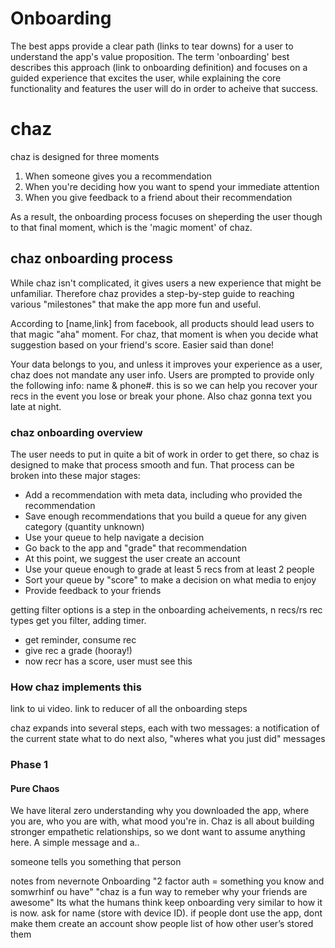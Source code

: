 # Onboarding

The best apps provide a clear path (links to tear downs) for a user to understand the app's value proposition. The term 'onboarding' best describes this approach
(link to onboarding definition) and focuses on a guided experience that excites the user, while explaining the core functionality and features the user will do in order to acheive that success.


# chaz

chaz is designed for three moments
 1) When someone gives you a recommendation
 2) When you're deciding how you want to spend your immediate attention
 3) When you give feedback to a friend about their recommendation

As a result, the onboarding process focuses on sheperding the user though  to that final moment, which is the 'magic moment' of chaz.

## chaz onboarding process

While chaz isn't complicated, it gives users a new experience that might
be unfamiliar. Therefore chaz provides a step-by-step guide
to reaching various "milestones" that make the app more fun and useful.

According to [name,link] from facebook, all products should lead users to that
magic "aha" moment. For chaz, that moment is when you decide what suggestion
based on your friend's score. Easier said than done!


Your data belongs to you, and unless it improves your experience as a user, chaz
does not mandate any user info. Users are prompted to provide only the following
info: name & phone#. this is so we can help you recover your recs in the event
you lose or break your phone. Also chaz gonna text you late at night.

### chaz onboarding overview

The user needs to put in quite a bit of work in order to get there, so chaz is
designed to make that process smooth and fun. That process can be broken into
these major stages:

- Add a recommendation with meta data, including who provided the recommendation
- Save enough recommendations that you build a queue for any given category (quantity unknown)
- Use your queue to help navigate a decision
- Go back to the app and "grade" that recommendation
- At this point, we suggest the user create an account
- Use your queue enough to grade at least 5 recs from at least 2 people
- Sort your queue by "score" to make a decision on what media to enjoy
- Provide feedback to your friends

getting filter options is a step in the onboarding
acheivements, n recs/rs rec types get you filter, adding timer.


 - get reminder, consume rec
 - give rec a grade (hooray!)
 - now recr has a score, user must see this




### How chaz implements this
link to ui video.
link to reducer of all the onboarding steps

chaz expands into several steps, each with two messages:
 a notification of the current state
 what to do next
also, "wheres what you just did" messages


### Phase 1
#### Pure Chaos
We have literal zero understanding why you downloaded the app, where you are,
who you are with, what mood you're in. Chaz is all about building stronger
empathetic relationships, so we dont want to assume anything here.
A simple message and a..


someone tells you something
that person

notes from nevernote
Onboarding
"2 factor auth = something you know and somwrhinf ou have"
"chaz is a fun way to remeber why your friends are awesome"
Its what the humans think
keep onboarding very similar to how it is now.
     ask for name (store with device ID).
     if people dont use the app, dont make them create an account
     show people list of how other user’s stored them

